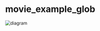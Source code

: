 # movie_example_glob

![diagram](https://user-images.githubusercontent.com/30916886/228039202-c68c603f-9f4f-4768-923a-9c3891c19fb3.png)
